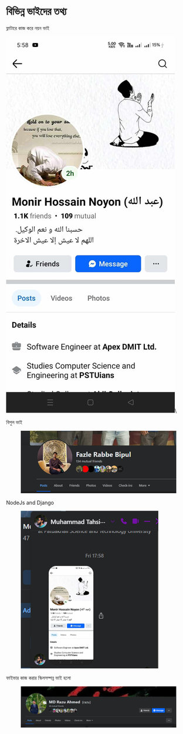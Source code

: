# বিভিন্ন ভাইদের তথ্য

ফ্লাটারে কাজ করে নয়ন ভাই

![](<.gitbook/assets/image (4) (1) (1) (1) (1).png>)\




বিপুল ভাই&#x20;

<figure><img src=".gitbook/assets/image (5) (1) (1) (1).png" alt=""><figcaption></figcaption></figure>

NodeJs and Django

<figure><img src=".gitbook/assets/Screenshot 2024-11-16 001111.png" alt=""><figcaption></figcaption></figure>

ফাইভার কাজ করার স্কিলসম্পন্ন ভাই হলো

<figure><img src=".gitbook/assets/image (3) (1) (1) (1) (1).png" alt=""><figcaption></figcaption></figure>



